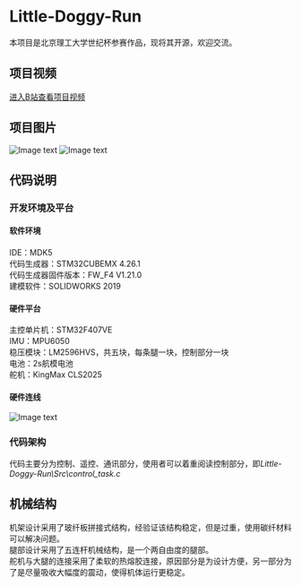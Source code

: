 
# Little-Doggy-Run

本项目是北京理工大学世纪杯参赛作品，现将其开源，欢迎交流。

## 项目视频

[进入B站查看项目视频](https://www.bilibili.com/video/BV127411y7L2?from=search&seid=14781190684565668511)

## 项目图片

![Image text](https://raw.githubusercontent.com/Piamen/Little-Doggy-Run/master/IMG/IMG1.jpg)
![Image text](https://raw.githubusercontent.com/Piamen/Little-Doggy-Run/master/IMG/IMG2.jpg)

## 代码说明

### 开发环境及平台

#### 软件环境

IDE：MDK5  
代码生成器：STM32CUBEMX 4.26.1  
代码生成器固件版本：FW_F4 V1.21.0  
建模软件：SOLIDWORKS 2019

#### 硬件平台

主控单片机：STM32F407VE  
IMU：MPU6050  
稳压模块：LM2596HVS，共五块，每条腿一块，控制部分一块  
电池：2s航模电池  
舵机：KingMax CLS2025

#### 硬件连线

![Image text](https://raw.githubusercontent.com/Piamen/Little-Doggy-Run/master/IMG/IMG3.png)

### 代码架构

代码主要分为控制、遥控、通讯部分，使用者可以着重阅读控制部分，即*Little-Doggy-Run\Src\control_task.c*

## 机械结构

机架设计采用了玻纤板拼接式结构，经验证该结构稳定，但是过重，使用碳纤材料可以解决问题。  
腿部设计采用了五连杆机械结构，是一个两自由度的腿部。  
舵机与大腿的连接采用了柔软的热熔胶连接，原因部分是为设计方便，另一部分为了是尽量吸收大幅度的震动，使得机体运行更稳定。  
